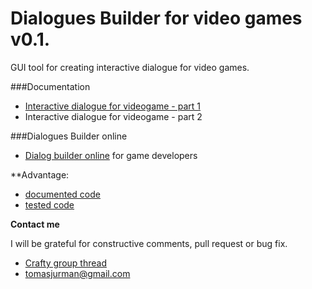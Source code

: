 # Dialogues Builder for video games v0.1.

GUI tool for creating interactive dialogue for video games.

###Documentation
- [Interactive dialogue for videogame - part 1](http://tomasjurman.blogspot.cz/2013/02/interactive-dialogue-for-html5-game.html)
- Interactive dialogue for videogame - part 2

###Dialogues Builder online
- [Dialog builder online](http://kibo.github.com/dialoguesBuilder/) for game developers

**Advantage:
- [documented code](https://github.com/Kibo/dialoguesBuilder/blob/master/WebContent/js/chatBuilderDAO.js)
- [tested code](https://github.com/Kibo/dialoguesBuilder/blob/master/WebContent/tests/chatBuilderDAO/ChatBuilderDAOTests.html)

**Contact me**

I will be grateful for constructive comments, pull request or bug fix.

- [Crafty group thread](https://groups.google.com/d/topic/craftyjs/_gw_gTHC2HU/discussion)
- tomasjurman@gmail.com


